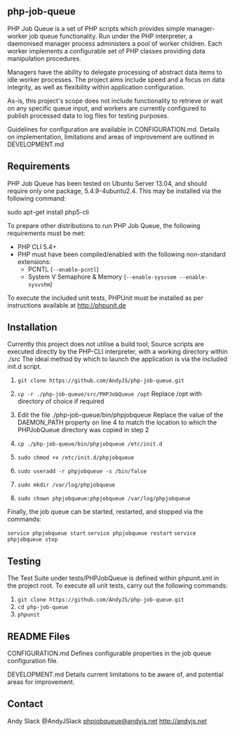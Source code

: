 php-job-queue
-------------

PHP Job Queue is a set of PHP scripts which provides simple manager-worker
job queue functionality. Run under the PHP interpreter, a daemonised manager process
administers a pool of worker children. Each worker implements a configurable set of
PHP classes providing data manipulation procedures.

Managers have the ability to delegate processing of abstract data items to idle
worker processes. The project aims include speed and a focus on data integrity,
as well as flexibility within application configuration.

As-is, this project's scope does not include functionality to retrieve or wait on
any specific queue input, and workers are currently configured to publish processed
data to log files for testing purposes.

Guidelines for configuration are available in CONFIGURATION.md. Details on
implementation, limitations and areas of improvement are outlined in DEVELOPMENT.md

Requirements
------------

PHP Job Queue has been tested on Ubuntu Server 13.04, and should require only
one package, 5.4.9-4ubuntu2.4. This may be installed via the following command:

sudo apt-get install php5-cli

To prepare other distributions to run PHP Job Queue, the following requirements
must be met:

- PHP CLI 5.4+
- PHP must have been compiled/enabled with the following non-standard extensions:
	- PCNTL (`--enable-pcntl`)
	- System V Semaphore & Memory (`--enable-sysvsem --enable-sysvshm`)

To execute the included unit tests, PHPUnit must be installed as per
instructions available at http://phpunit.de

Installation
------------

Currently this project does not utilise a build tool; Source scripts are
executed directly by the PHP-CLI interpreter, with a working directory within ./src
The ideal method by which to launch the application is via the included init.d script.

1. `git clone https://github.com/AndyJS/php-job-queue.git`

2. `cp -r ./php-job-queue/src/PHPJobQueue /opt`
   Replace /opt with directory of choice if required

3. Edit the file ./php-job-queue/bin/phpjobqueue
   Replace the value of the DAEMON_PATH property on line 4 to match the location
   to which the PHPJobQueue directory was copied in step 2

4. `cp ./php-job-queue/bin/phpjobqueue /etc/init.d`

5. `sudo chmod +x /etc/init.d/phpjobqueue`

6. `sudo useradd -r phpjobqueue -s /bin/false`

7. `sudo mkdir /var/log/phpjobqueue`

8. `sudo chown phpjobqueue:phpjobqueue /var/log/phpjobqueue`

Finally, the job queue can be started, restarted, and stopped via the commands:

`service phpjobqueue start`
`service phpjobqueue restart`
`service phpjobqueue stop`

Testing
-------

The Test Suite under tests/PHPJobQueue is defined within phpunit.xml in the
project root. To execute all unit tests, carry out the following commands:

1. `git clone https://github.com/AndyJS/php-job-queue.git`
2. `cd php-job-queue`
3. `phpunit`

README Files
------------

CONFIGURATION.md
    Defines configurable properties in the job queue configuration file.

DEVELOPMENT.md
    Details current limitations to be aware of, and potential areas for improvement.

Contact
-------

Andy Slack
@AndyJSlack
phpjobqueue@andyjs.net
http://andyjs.net
